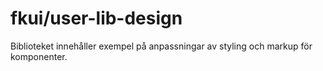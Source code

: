 # fkui/user-lib-design

Biblioteket innehåller exempel på anpassningar av styling och markup för komponenter.
